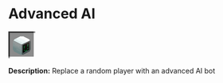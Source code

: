 # Advanced AI
![icon](../assets/icons/advanced_ai.png)

**Description:** Replace a random player with an advanced AI bot